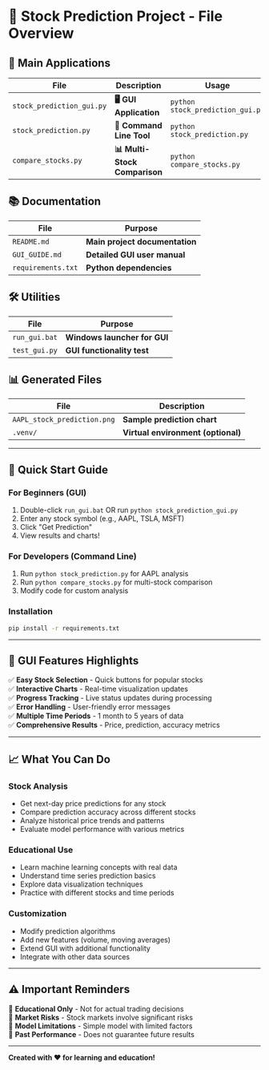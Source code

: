 # 📁 **Stock Prediction Project - File Overview**

## 🎯 **Main Applications**

| File | Description | Usage |
|------|-------------|--------|
| `stock_prediction_gui.py` | **🖥️ GUI Application** | `python stock_prediction_gui.py` |
| `stock_prediction.py` | **📝 Command Line Tool** | `python stock_prediction.py` |
| `compare_stocks.py` | **📊 Multi-Stock Comparison** | `python compare_stocks.py` |

## 📚 **Documentation**

| File | Purpose |
|------|---------|
| `README.md` | **Main project documentation** |
| `GUI_GUIDE.md` | **Detailed GUI user manual** |
| `requirements.txt` | **Python dependencies** |

## 🛠️ **Utilities**

| File | Purpose |
|------|---------|
| `run_gui.bat` | **Windows launcher for GUI** |
| `test_gui.py` | **GUI functionality test** |

## 📊 **Generated Files**

| File | Description |
|------|-------------|
| `AAPL_stock_prediction.png` | **Sample prediction chart** |
| `.venv/` | **Virtual environment (optional)** |

---

## 🚀 **Quick Start Guide**

### **For Beginners (GUI)**
1. Double-click `run_gui.bat` OR run `python stock_prediction_gui.py`
2. Enter any stock symbol (e.g., AAPL, TSLA, MSFT)
3. Click "Get Prediction"
4. View results and charts!

### **For Developers (Command Line)**
1. Run `python stock_prediction.py` for AAPL analysis
2. Run `python compare_stocks.py` for multi-stock comparison
3. Modify code for custom analysis

### **Installation**
```bash
pip install -r requirements.txt
```

---

## 🎨 **GUI Features Highlights**

✅ **Easy Stock Selection** - Quick buttons for popular stocks  
✅ **Interactive Charts** - Real-time visualization updates  
✅ **Progress Tracking** - Live status updates during processing  
✅ **Error Handling** - User-friendly error messages  
✅ **Multiple Time Periods** - 1 month to 5 years of data  
✅ **Comprehensive Results** - Price, prediction, accuracy metrics  

---

## 📈 **What You Can Do**

### **Stock Analysis**
- Get next-day price predictions for any stock
- Compare prediction accuracy across different stocks
- Analyze historical price trends and patterns
- Evaluate model performance with various metrics

### **Educational Use**
- Learn machine learning concepts with real data
- Understand time series prediction basics
- Explore data visualization techniques
- Practice with different stocks and time periods

### **Customization**
- Modify prediction algorithms
- Add new features (volume, moving averages)
- Extend GUI with additional functionality
- Integrate with other data sources

---

## ⚠️ **Important Reminders**

🚨 **Educational Only** - Not for actual trading decisions  
🚨 **Market Risks** - Stock markets involve significant risks  
🚨 **Model Limitations** - Simple model with limited factors  
🚨 **Past Performance** - Does not guarantee future results  

---

**Created with ❤️ for learning and education!**
